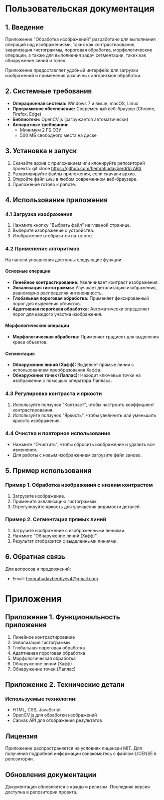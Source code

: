 # Пользовательская документация

## 1. Введение

Приложение "Обработка изображений" разработано для выполнения операций над изображениями, таких как контрастирование, эквализация гистограммы, пороговая обработка, морфологические операции, а также для выполнения задач сегментации, таких как обнаружение линий и точек. 

Приложение предоставляет удобный интерфейс для загрузки изображений и применения различных алгоритмов обработки.

## 2. Системные требования

- **Операционная система:** Windows 7 и выше, macOS, Linux
- **Программное обеспечение:** Современный веб-браузер (Chrome, Firefox, Edge)
- **Библиотеки:** OpenCV.js (загружается автоматически)
- **Аппаратные требования:**
  - Минимум 2 ГБ ОЗУ
  - 500 МБ свободного места на диске

## 3. Установка и запуск

1. Скачайте архив с приложением или клонируйте репозиторий проекта:
   git clone https://github.com/hemrahudayberdi1/LAB3
2. Разархивируйте файлы приложения, если скачали архив.
3. Откройте файл `LAB3` в любом современном веб-браузере.
4. Приложение готово к работе.

## 4. Использование приложения

### 4.1 Загрузка изображения

1. Нажмите кнопку "Выбрать файл" на главной странице.
2. Выберите изображение с устройства.
3. Изображение отобразится на холсте.

### 4.2 Применение алгоритмов

На панели управления доступны следующие функции:

#### Основные операции
- **Линейное контрастирование:** Увеличивает контраст изображения.
- **Эквализация гистограммы:** Улучшает детализацию изображения, равномерно распределяя интенсивность.
- **Глобальная пороговая обработка:** Применяет фиксированный порог для выделения объектов.
- **Адаптивная пороговая обработка:** Автоматически определяет порог для каждого участка изображения.

#### Морфологические операции
- **Морфологическая обработка:** Применяет градиент для выделения краев объектов.

#### Сегментация
- **Обнаружение линий (Хафф):** Выделяет прямые линии с использованием преобразования Хаффа.
- **Обнаружение точек (Лаплас):** Находит ключевые точки на изображении с помощью оператора Лапласа.

### 4.3 Регулировка контраста и яркости

1. Используйте ползунок "Контраст", чтобы настроить коэффициент контрастирования.
2. Используйте ползунок "Яркость", чтобы увеличить или уменьшить яркость изображения.

### 4.4 Очистка и повторное использование

- Нажмите "Очистить", чтобы сбросить изображение и удалить все изменения.
- Для работы с новым изображением загрузите файл заново.

## 5. Пример использования

### Пример 1. Обработка изображения с низким контрастом
1. Загрузите изображение.
2. Примените эквализацию гистограммы.
3. Отрегулируйте яркость для улучшения видимости деталей.

### Пример 2. Сегментация прямых линий
1. Загрузите изображение с изображенными линиями.
2. Нажмите "Обнаружение линий (Хафф)".
3. Результат отобразится с выделенными линиями.

## 6. Обратная связь

Для вопросов и предложений:  
- Email: hemrahudayberdiyev4@gmail.com  


# Приложения

## Приложение 1. Функциональность приложения

1. Линейное контрастирование
2. Эквализация гистограммы
3. Глобальная пороговая обработка
4. Адаптивная пороговая обработка
5. Морфологическая обработка
6. Обнаружение линий (Хафф)
7. Обнаружение точек (Лаплас)

## Приложение 2. Технические детали

### Используемые технологии:
- HTML, CSS, JavaScript
- OpenCV.js для обработки изображений
- Canvas API для отображения результатов

## Лицензия

Приложение распространяется на условиях лицензии MIT. Для получения подробной информации ознакомьтесь с файлом LICENSE в репозитории.

## Обновления документации

Документация обновляется с каждым релизом. Последняя версия доступна в репозитории проекта.